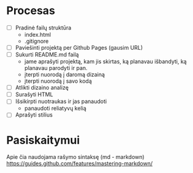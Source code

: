 # Procesas

- [ ] Pradinė failų struktūra
  - index.html
  - .gitignore
- [ ] Paviešinti projektą per Github Pages (gausim URL)
- [ ] Sukurti README.md failą
  - jame aprašyti projektą, kam jis skirtas, ką planavau išbandyti, ką planavau parodyti ir pan.
  - įterpti nuorodą į daromą dizainą
  - įterpti nuorodą į savo kodą
- [ ] Atlikti dizaino analizę
- [ ] Surašyti HTML
- [ ] Išsikirpti nuotraukas ir jas panaudoti
  - panaudoti reliatyvų kelią
- [ ] Aprašyti stilius

# Pasiskaitymui

Apie čia naudojama rašymo sintaksę (md - markdown)
https://guides.github.com/features/mastering-markdown/